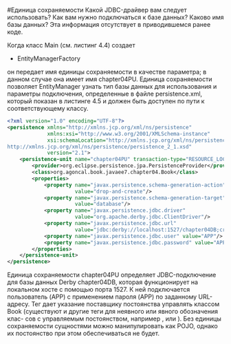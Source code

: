 #Единица сохраняемости
Какой JDBC-драйвер вам следует использовать? Как вам нужно подключаться
к базе данных? Каково имя базы данных? Эта информация отсутствует в приводившемся ранее коде. 

Когда класс Main (см. листинг 4.4) создает 
* EntityManagerFactory

он передает имя единицы сохраняемости в качестве параметра; в данном случае
она имеет имя chapter04PU. Единица сохраняемости позволяет EntityManager узнать
тип базы данных для использования и параметры подключения, определенные
в файле persistence.xml, который показан в листинге 4.5 и должен быть доступен
по пути к соответствующему классу.
```xml
<?xml version="1.0" encoding="UTF-8"?>
<persistence xmlns="http://xmlns.jcp.org/xml/ns/persistence"
             xmlns:xsi="http://www.w3.org/2001/XMLSchema-instance"
             xsi:schemaLocation="http://xmlns.jcp.org/xml/ns/persistence
http://xmlns.jcp.org/xml/ns/persistence/persistence_2_1.xsd"
             version="2.1">
    <persistence-unit name="chapter04PU" transaction-type="RESOURCE_LOCAL">
        <provider>org.eclipse.persistence.jpa.PersistenceProvider</provider>
        <class>org.agoncal.book.javaee7.chapter04.Book</class>
        <properties>
            <property name="javax.persistence.schema-generation-action"
                      value="drop-and-create"/>
            <property name="javax.persistence.schema-generation-target"
                      value="database"/>
            <property name="javax.persistence.jdbc.driver"
                      value="org.apache.derby.jdbc.ClientDriver"/>
            <property name="javax.persistence.jdbc.url"
                      value="jdbc:derby://localhost:1527/chapter04DB;create=true"/>
            <property name="javax.persistence.jdbc.user" value="APP"/>
            <property name="javax.persistence.jdbc.password" value="APP"/>
        </properties>
    </persistence-unit>
</persistence>
```

Единица сохраняемости chapter04PU определяет JDBC-подключение для базы
данных Derby chapter04DB, которая функционирует на локальном хосте с помощью
порта 1527. К ней подключается пользователь (APP) с применением пароля (APP) по
заданному URL-адресу. Тег <class> дает указание поставщику постоянства управлять
классом Book (существуют и другие теги для неявного или явного обозначения клас-
сов с управляемым постоянством, например <mapping-file>, <jar-file> или 
<exclude-unlisted-classes>). Без единицы сохраняемости сущностями можно манипулировать
как POJO, однако их постоянство при этом обеспечиваться не будет.